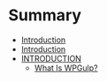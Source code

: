# Summary

* [Introduction](README.md)
* [Introduction](Introduction.md)
* [INTRODUCTION](introduction.md)
   * [What Is WPGulp?](what_is_wpgulp.md)

